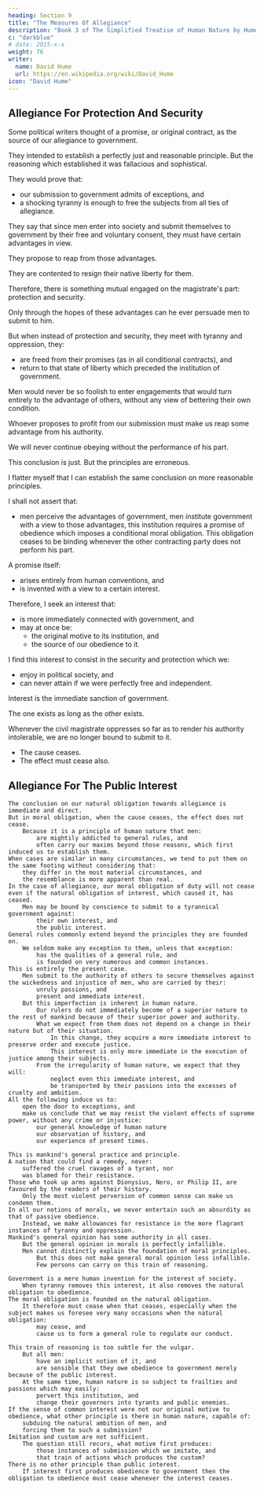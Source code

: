 ```yaml
---
heading: Section 9
title: "The Measures Of Allegiance"
description: "Book 3 of The Simplified Treatise of Human Nature by Hume"
c: "darkblue"
# date: 2015-x-x
weight: 76
writer:
  name: David Hume
  url: https://en.wikipedia.org/wiki/David_Hume
icon: "David Hume"
---
```




## Allegiance For Protection And Security

Some political writers thought of a promise, or original contract, as the source of our allegiance to government.

They intended to establish a perfectly just and reasonable principle. But the reasoning which established it was fallacious and sophistical.

They would prove that:
- our submission to government admits of exceptions, and
- a shocking tyranny is enough to free the subjects from all ties of allegiance.

They say that since men enter into society and submit themselves to government by their free and voluntary consent, they must have certain advantages in view.

They propose to reap from those advantages.

They are contented to resign their native liberty for them.

Therefore, there is something mutual engaged on the magistrate's part: protection and security.

Only through the hopes of these advantages can he ever persuade men to submit to him.

But when instead of protection and security, they meet with tyranny and oppression, they:
- are freed from their promises (as in all conditional contracts), and
- return to that state of liberty which preceded the institution of government.

Men would never be so foolish to enter engagements that would turn entirely to the advantage of others, without any view of bettering their own condition.

Whoever proposes to profit from our submission must make us reap some advantage from his authority.

We will never continue obeying without the performance of his part.

This conclusion is just. But the principles are erroneous.

I flatter myself that I can establish the same conclusion on more reasonable principles.

I shall not assert that:
- men perceive the advantages of government,
        men institute government with a view to those advantages,
        this institution requires a promise of obedience which imposes a conditional moral obligation.
            This obligation ceases to be binding whenever the other contracting party does not perform his part.
    
A promise itself:
- arises entirely from human conventions, and
- is invented with a view to a certain interest.

Therefore, I seek an interest that:
- is more immediately connected with government, and
- may at once be:
  - the original motive to its institution, and
  - the source of our obedience to it.

I find this interest to consist in the security and protection which we:
- enjoy in political society, and
- can never attain if we were perfectly free and independent.

Interest is the immediate sanction of government.

The one exists as long as the other exists.

Whenever the civil magistrate oppresses so far as to render his authority intolerable, we are no longer bound to submit to it.
- The cause ceases.
- The effect must cease also.


## Allegiance For The Public Interest

    The conclusion on our natural obligation towards allegiance is immediate and direct.
    But in moral obligation, when the cause ceases, the effect does not cease.
        Because it is a principle of human nature that men:
            are mightily addicted to general rules, and
            often carry our maxims beyond those reasons, which first induced us to establish them.
    When cases are similar in many circumstances, we tend to put them on the same footing without considering that:
        they differ in the most material circumstances, and
        the resemblance is more apparent than real.
    In the case of allegiance, our moral obligation of duty will not cease even if the natural obligation of interest, which caused it, has ceased.
        Men may be bound by conscience to submit to a tyrannical government against:
            their own interest, and
            the public interest.
    General rules commonly extend beyond the principles they are founded on.
        We seldom make any exception to them, unless that exception:
            has the qualities of a general rule, and
            is founded on very numerous and common instances.
    This is entirely the present case.
        Men submit to the authority of others to secure themselves against the wickedness and injustice of men, who are carried by their:
            unruly passions, and
            present and immediate interest.
        But this imperfection is inherent in human nature.
            Our rulers do not immediately become of a superior nature to the rest of mankind because of their superior power and authority.
            What we expect from them does not depend on a change in their nature but of their situation.
                In this change, they acquire a more immediate interest to preserve order and execute justice.
                This interest is only more immediate in the execution of justice among their subjects.
            From the irregularity of human nature, we expect that they will:
                neglect even this immediate interest, and
                be transported by their passions into the excesses of cruelty and ambition.
    All the following induce us to:
        open the door to exceptions, and
        make us conclude that we may resist the violent effects of supreme power, without any crime or injustice:
            our general knowledge of human nature
            our observation of history, and
            our experience of present times.

    This is mankind's general practice and principle.
    A nation that could find a remedy, never:
        suffered the cruel ravages of a tyrant, nor
        was blamed for their resistance.
    Those who took up arms against Dionysius, Nero, or Philip II, are favoured by the readers of their history.
        Only the most violent perversion of common sense can make us condemn them.
    In all our notions of morals, we never entertain such an absurdity as that of passive obedience.
        Instead, we make allowances for resistance in the more flagrant instances of tyranny and oppression.
    Mankind's general opinion has some authority in all cases.
        But the general opinion in morals is perfectly infallible.
        Men cannot distinctly explain the foundation of moral principles.
            But this does not make general moral opinion less infallible.
            Few persons can carry on this train of reasoning.

    Government is a mere human invention for the interest of society.
        When tyranny removes this interest, it also removes the natural obligation to obedience.
    The moral obligation is founded on the natural obligation.
        It therefore must cease when that ceases, especially when the subject makes us foresee very many occasions when the natural obligation:
            may cease, and
            cause us to form a general rule to regulate our conduct.

    This train of reasoning is too subtle for the vulgar.
        But all men:
            have an implicit notion of it, and
            are sensible that they owe obedience to government merely because of the public interest.
        At the same time, human nature is so subject to frailties and passions which may easily:
            pervert this institution, and
            change their governors into tyrants and public enemies.
    If the sense of common interest were not our original motive to obedience, what other principle is there in human nature, capable of:
        subduing the natural ambition of men, and
        forcing them to such a submission?
    Imitation and custom are not sufficient.
        The question still recurs, what motive first produces:
            those instances of submission which we imitate, and
            that train of actions which produces the custom?
    There is no other principle than public interest.
        If interest first produces obedience to government then the obligation to obedience must cease whenever the interest ceases.

